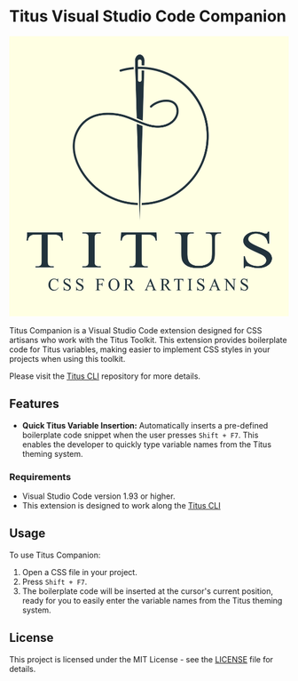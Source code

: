 # Titus Visual Studio Code Companion

![Titus Logo](titus-logo-text.png)

Titus Companion is a Visual Studio Code extension designed for CSS artisans who work with the Titus Toolkit. This extension provides boilerplate code for Titus variables, making easier to implement CSS styles in your projects when using this toolkit.

Please visit the [Titus CLI](https://github.com/devluxor/titus-cli) repository for more details.

## Features

- **Quick Titus Variable Insertion:** Automatically inserts a pre-defined boilerplate code snippet when the user presses `Shift + F7`. This enables the developer to quickly type variable names from the Titus theming system.

### Requirements

- Visual Studio Code version 1.93 or higher.
- This extension is designed to work along the [Titus CLI](https://github.com/devluxor/titus-cli)

## Usage

To use Titus Companion:

1. Open a CSS file in your project.
2. Press `Shift + F7`. 
3. The boilerplate code will be inserted at the cursor's current position, ready for you to easily enter the variable names from the Titus theming system.

## License

This project is licensed under the MIT License - see the [LICENSE](LICENSE) file for details.
